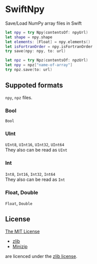 # SwiftNpy
Save/Load NumPy array files in Swift

```swift
let npy = try Npy(contentsOf: npyUrl)
let shape = npy.shape
let elements: [Float] = npy.elements()
let isFortranOrder = npy.isFortranOrder
try save(npy: npy, to: url)
```

```swift
let npz = try Npz(contentsOf: npzUrl)
let npy = npz["name-of-array"]
try npz.save(to: url)
```

## Suppoted formats
`npy`, `npz` files.

### Bool
`Bool`

### UInt
`UInt8`, `UInt16`, `UInt32`, `UInt64`  
They also can be read as `UInt`

### Int
`Int8`, `Int16`, `Int32`, `Int64`  
They also can be read as `Int`

### Float, Double
`Float`, `Double`

## License

[The MIT License](https://github.com/qoncept/swift-npy/blob/master/LICENSE)

- [zlib](https://github.com/madler/zlib)
- [Minizip](https://github.com/nmoinvaz/minizip)

are licenced under the [zlib license](http://www.zlib.net/zlib_license.html).

